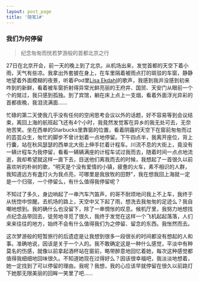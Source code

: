 ```yaml
---
layout: post_page
title: '随笔1#'
---
```


### 我们为何停留

> 纪念匆匆而恍若梦游般的首都北京之行

27日在北京开会，前一天的晚上到了北京。从机场出来，发觉首都的天空下着小雨，天气有些凉。我拿出外套披在身上，在车里隔着被雨点打的斑驳的车窗，静静地望着外面模糊的夜景，听着iPod里[Lisa Ekdahl][1]的歌声，我感到我并没感到初来咋到的新鲜，看着被车窗折射得异常光鲜亮丽的王府井、国贸、天安门从眼前一个个的晃过，我只感到孤独。到了宾馆，躺在床上点上一支烟，看着外面浮光异彩的首都夜晚，我泪流满面......

<!-- break -->

 忙碌的第二天使我几乎没有任何的空闲思考会议以外的话题，好不容易等到会议结束，离回上海的航班起飞还有4个小时，我竟然发觉客在异乡的我无处可去，无奈地苦笑。坐在西单的Starbucks里靠窗的位置，看着阴霾的天空下在窗前匆匆而过的芸芸众生，匆忙的脚步不曾计划着一点地停留。下午四点半，我离开座位，背上行囊，站在秋风瑟瑟的西单北大街上伸手拦着计程车。川流不息的大街上，竟没有一辆计程车为我停留，看看一辆辆满座的计程车试过我而去，随着时间一点点地流逝，我却希望就这样一直下去，目送他们离我而去的时候，我想起了一首很久以前喜欢听的朴树的歌，"明天是个没有爱情的小镇，疲惫的火车，素不相识的人群，我知道远方有盏灯火为我点亮，可哪里是我放牧的田野"，我在想我回上海就一定是一个归宿，一个停留么，有什么值得我停留呢？

不知过了多久，身边响起了一串汽车汽笛声，的哥不耐烦地问我上不上车，我终于从恍惚中惊醒。去机场的路上，天空中又下起了雨，想洗去我匆匆的足迹么？我自嘲地想到。我的确什么也没留下，除了一串惆怅的叹息。候机厅里，我努力地想找点纪念品带回去，徒劳地寻觅了很久，我终于发觉在这样一个飞机起起落落，人们来来往往的地方，始终不会有什么值得我们为之停留、留念的东西。我怅然而去。

这次梦游般的短暂旅行的后遗症是让我想到很多一段很长的时间都没有想起的人和事。准确地说，因该是关于一个人的。我不敢确定这是一种什么感觉，平淡中有种莫名的伤感，就像以前拿起酒杯站在窗前，略带醉意地回忆着她，每次这种感觉都值得我细细地回味很久。不知道她现在过得好么？因该很幸福吧，我淡淡地想着，她一定找到了可以停留的理由。我呢？我想，我的心应该早就停留在很久以前路灯下她那无限美丽的回眸一笑里了吧......

[1]: http://www.allmusic.com/artist/lisa-ekdahl-mn0000297886/biography
